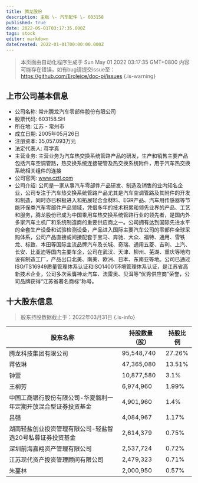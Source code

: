 ```yaml
---
title: 腾龙股份
description: 主板 \- 汽车配件 \- 603158
published: true
date: 2022-05-01T03:17:35.000Z
tags: stock
editor: markdown
dateCreated: 2022-01-01T00:00:00.000Z
---
```


> 本页面由自动化程序生成于 Sun May 01 2022 03:17:35 GMT+0800
> 内容可能存在错误，如有bug请提交issue至：https://github.com/Eroleice/doc-pi/issues
{.is-warning}

## 上市公司基本信息
- 公司名称: 常州腾龙汽车零部件股份有限公司
- 股票代码: 603158.SH
- 所在地: 江苏 - 常州市
- 成立日期: 2005年05月26日
- 注册资本: 35,057.093万元
- 法定代表人: 蒋学真
- 主营业务: 主营业务为汽车热交换系统管路产品的研发，生产和销售主要产品包括汽车空调管路，热交换系统连接硬管及热交换系统附件，用于汽车热交换系统相关组件的连接
- 公司官网: www.cztl.com
- 公司介绍: 公司是一家从事汽车零部件产品研发、制造及销售的业内知名企业，公司专注于汽车热交换系统管路产品尤其是汽车空调管路及其附件的开发和制造，同时亦已积极进入和拓展轻合金材料、EGR产品、汽车用传感器等节能环保类汽车零部件产品领域，凭借多年的技术积累和领先业界的产品、工艺和服务，腾龙股份已成为中国乘用车热交换系统管路行业的领先者，是国内外多家汽车主机厂和系统制造商的重要供应商之一。公司拥有达到国际先进水平的全套生产设备和试验检测设备，产品进入国际主要汽车公司的零部件全球采购体系，公司产品直接或间接配套于宝马、奔驰、大众、福特、通用、雪铁龙、标致、本田等国际主流品牌汽车及长城、奇瑞、通用五菱、吉利、上汽、长安、比亚迪等国内主要车企，公司在武汉、天津、柳州、芜湖、重庆等地均设有制造工厂，产品出口北美、南美、欧洲、日本、东南亚等地。公司已通过ISO/TS16949质量管理体系认证和ISO14001环境管理体系认证，是江苏省高新技术企业，公司多次荣膺神龙汽车、法雷奥、贝洱等“优秀供应商”荣誉，公司品牌获得“江苏省著名商标”称号。


## 十大股东信息
> 股东持股数据截止于：2022年03月31日
{.is-info}

| 股东名称 | 持股数量（股） | 持股比例 |
| --- | --- | --- |
| 腾龙科技集团有限公司 | 95,548,740 | 27.26% |
| 蒋依琳 | 47,365,080 | 13.51% |
| 钟萱 | 10,877,580 | 3.1% |
| 王柳芳 | 6,974,960 | 1.99% |
| 中国工商银行股份有限公司-华夏磐利一年定期开放混合型证券投资基金 | 4,901,960 | 1.4% |
| 吕强 | 4,084,967 | 1.17% |
| 湖南轻盐创业投资管理有限公司-轻盐智选20号私募证券投资基金 | 2,614,379 | 0.75% |
| 深圳前海嘉翔资产管理有限公司 | 2,537,724 | 0.72% |
| 江苏现代资产投资管理顾问有限公司 | 2,479,323 | 0.71% |
| 朱蔓林 | 2,000,950 | 0.57% |




